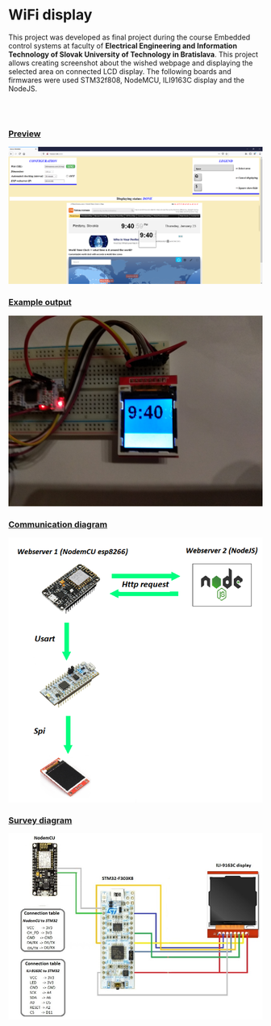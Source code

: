 # WiFi display
<p>This project was developed as final project during the course Embedded control systems at faculty of <b>Electrical Engineering and Information Technology of Slovak University of Technology in Bratislava</b>. This project allows creating screenshot about the wished webpage and displaying the selected area on connected LCD display. The following boards and firmwares were used STM32f808, NodeMCU, ILI9163C display and the NodeJS.</p> 
<br><br>
<h3><u>Preview</u></h3>
<img src="./images/pic2.png">
<br>
<h3><u>Example output</u></h3>
<img src="./images/pic1.jpg">
<br>
<h3><u>Communication diagram</u></h3>
<img src="./images/communication_schema.png">
<br>
<h3><u>Survey diagram</u></h3>
<img src="./images/survey_diagram.jpg">
